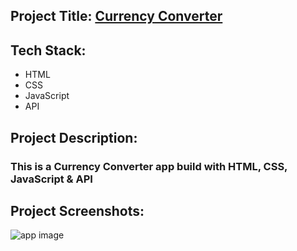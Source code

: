 ## Project Title: [Currency Converter](https://currencyconverter-appjs.netlify.app)

## Tech Stack:
- HTML
- CSS
- JavaScript
- API

## Project Description:
### This is a Currency Converter app build with HTML, CSS, JavaScript & API

## Project Screenshots:
![app image](https://i.ibb.co/rpkC26R/currency-converter.png)
